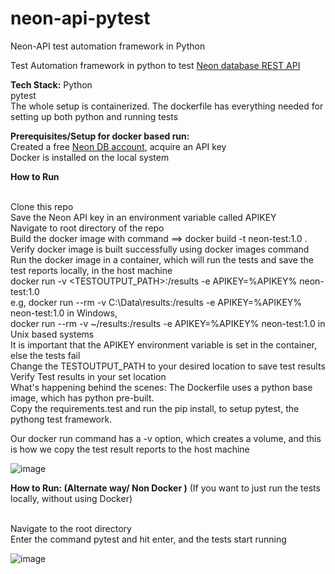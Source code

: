 # neon-api-pytest
Neon-API test automation framework in Python

Test Automation framework in python to test <a href=https://api-docs.neon.tech/reference/getting-started-with-neon-api> Neon database REST API </a>

**Tech Stack:**
Python </br>
pytest</br>
The whole setup is containerized. The dockerfile has everything needed for setting up both python and running tests</br>

**Prerequisites/Setup for docker based run:**
</br>Created a free <a href=https://neon.tech/>Neon DB account</a>, acquire an API key</br>
Docker is installed on the local system</br>

**How to Run**

</br>Clone this repo</br>
Save the Neon API key in an environment variable called APIKEY</br>
Navigate to root directory of the repo</br>
Build the docker image with command ==> docker build -t neon-test:1.0 .</br>
Verify docker image is built successfully using docker images command</br>
Run the docker image in a container, which will run the tests and save the test reports locally, in the host machine</br>
docker run -v <TESTOUTPUT_PATH>:/results -e APIKEY=%APIKEY% neon-test:1.0</br>
e.g, docker run --rm -v C:\Data\results:/results -e APIKEY=%APIKEY% neon-test:1.0 in Windows,</br>
docker run --rm -v ~/results:/results -e APIKEY=%APIKEY% neon-test:1.0 in Unix based systems</br>
It is important that the APIKEY environment variable is set in the container, else the tests fail</br>
Change the TESTOUTPUT_PATH to your desired location to save test results</br>
Verify Test results in your set location</br>
What's happening behind the scenes: The Dockerfile uses a python base image, which has python pre-built.</br>
Copy the requirements.test and run the pip install, to setup pytest, the pythong test framework. </br>

Our docker run command has a -v option, which creates a volume, and this is how we copy the test result reports to the host machine

![image](https://github.com/surya818/neon-api-pytest/assets/7116020/e427150f-78d2-4c3c-a6fb-caa4c73d45ed)


**How to Run: (Alternate way/ Non Docker )** (If you want to just run the tests locally, without using Docker) 

</br>Navigate to the root directory</br>
Enter the command pytest and hit enter, and the tests start running</br>

![image](https://github.com/surya818/neon-api-pytest/assets/7116020/3abe0e3d-82c5-4402-8baa-eaf65796a907)
